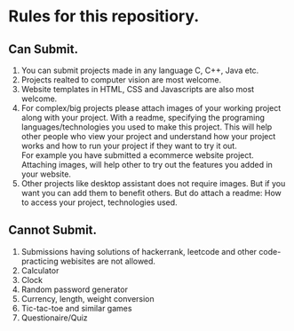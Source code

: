 # Rules for this repositiory.

## Can Submit.

1. You can submit projects made in any language C, C++, Java etc.
2. Projects realted to computer vision are most welcome.
3. Website templates in HTML, CSS and Javascripts are also most welcome.
4. For complex/big projects please attach images of your working project along with your project. With a readme, specifying the programing languages/technologies you used to make this project. This will help other people who view your project and understand how your project works and how to run your project if they want to try it out.  
For example you have submitted a ecommerce website project. Attaching images, will help other to try out the features you added in your website.
5. Other projects like desktop assistant does not require images. But if you want you can add them to benefit others. But do attach a readme: How to access your project, technologies used.

## Cannot Submit.
1. Submissions having solutions of hackerrank, leetcode and other code-practicing webisites are not allowed.
2. Calculator 
3. Clock
4. Random password generator
5. Currency, length, weight conversion
6. Tic-tac-toe and similar games
7. Questionaire/Quiz
